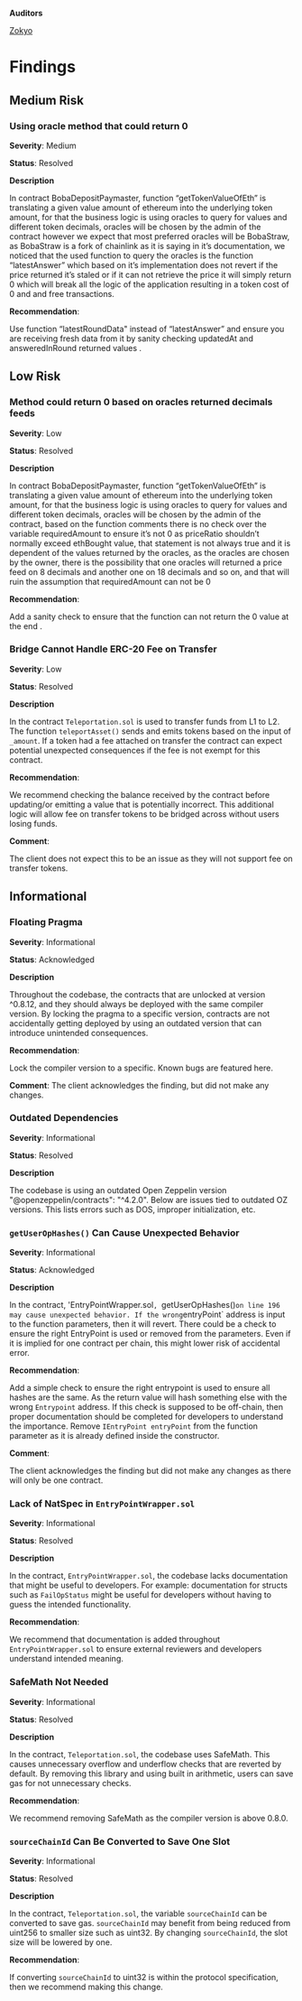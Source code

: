 **Auditors**

[Zokyo](https://x.com/zokyo_io)

# Findings

## Medium Risk

### Using oracle method that could return 0

**Severity**: Medium

**Status**: Resolved

**Description**

In contract BobaDepositPaymaster, function “getTokenValueOfEth” is translating a given value amount of ethereum into the underlying token amount, for that the business logic is using oracles to query for values and different token decimals, oracles will be chosen by the admin of the contract however we expect that most preferred oracles will be BobaStraw, as BobaStraw is a fork of chainlink as it is saying in it’s documentation, we noticed that the used function to query the oracles is the function “latestAnswer” which based on it’s implementation does not revert if the price returned it’s staled or if it can not retrieve the price it will simply return 0 which will break all the logic of the application resulting in a token cost of 0 and and free transactions. 

**Recommendation**: 

Use function “latestRoundData" instead of “latestAnswer” and ensure you are receiving fresh data from it by sanity checking updatedAt and answeredInRound returned values .

## Low Risk

### Method could return 0 based on oracles returned decimals feeds

**Severity**: Low

**Status**: Resolved

**Description**

In contract BobaDepositPaymaster, function “getTokenValueOfEth” is translating a given value amount of ethereum into the underlying token amount, for that the business logic is using oracles to query for values and different token decimals, oracles will be chosen by the admin of the contract, based on the function comments there is no check over the variable requiredAmount to ensure it’s not 0 as priceRatio shouldn’t normally exceed ethBought value, that statement is not always true and it is dependent of the values returned by the oracles, as the oracles are chosen by the owner, there is the possibility that one oracles will returned a price feed on 8 decimals and another one on 18 decimals and so on, and that will ruin the assumption that requiredAmount can not be 0 

**Recommendation**: 

Add a sanity check to ensure that the function can not return the 0 value at the end .

### Bridge Cannot Handle ERC-20 Fee on Transfer

**Severity**: Low

**Status**: Resolved

**Description**

In the contract `Teleportation.sol` is used to transfer funds from L1 to L2. The function `teleportAsset()` sends and emits tokens based on the input of `_amount`. If a token had a fee attached on transfer the contract can expect potential unexpected consequences if the fee is not exempt for this contract. 

**Recommendation**: 

We recommend checking the balance received by the contract before  updating/or emitting a value that is potentially incorrect. This additional logic will allow fee on transfer tokens to be bridged across without users losing funds. 

**Comment**: 

The client does not expect this to be an issue as they will not support fee on transfer tokens. 


## Informational

### Floating Pragma

**Severity**: Informational

**Status**: Acknowledged

**Description**

Throughout the codebase, the contracts that are unlocked at version ^0.8.12, and they should always be deployed with the same compiler version. By locking the pragma to a specific version, contracts are not accidentally getting deployed by using an outdated version that can introduce unintended consequences.

**Recommendation**: 

Lock the compiler version to a specific. Known bugs are featured here.

**Comment**: The client acknowledges the finding, but did not make any changes. 

### Outdated Dependencies

**Severity**: Informational

**Status**: Resolved

**Description**

The codebase is using an outdated Open Zeppelin version "@openzeppelin/contracts": "^4.2.0". Below are issues tied to outdated OZ versions. This lists errors such as DOS, improper initialization, etc.


### `getUserOpHashes()` Can Cause Unexpected Behavior

**Severity**: Informational

**Status**: Acknowledged

**Description**

In the contract, 'EntryPointWrapper.sol`, `getUserOpHashes()` on line 196 may cause unexpected behavior. If the wrong `entryPoint` address is input to the function parameters, then it will revert. There could be a check to ensure the right EntryPoint is used or removed from the parameters. Even if it is implied for one contract per chain, this might lower risk of accidental error.

**Recommendation**: 

Add a simple check to ensure the right entrypoint is used to ensure all hashes are the same. As the return value will hash something else with the wrong `Entrypoint` address. If this check is supposed to be off-chain, then proper documentation should be completed for developers to understand the importance.
Remove `IEntryPoint entryPoint` from the function parameter as it is already defined inside the constructor.

**Comment**: 

The client acknowledges the finding but did not make any changes as there will only be one contract. 

### Lack of NatSpec in `EntryPointWrapper.sol`

**Severity**: Informational

**Status**: Resolved

**Description**

In the contract, `EntryPointWrapper.sol`, the codebase lacks documentation that might be useful to developers. For example: documentation for structs such as `FailOpStatus` might be useful for developers without having to guess the intended functionality. 

**Recommendation**: 

We recommend that documentation is added throughout `EntryPointWrapper.sol` to ensure external reviewers and developers understand intended meaning. 



### SafeMath Not Needed

**Severity**: Informational	

**Status**: Resolved

**Description**

In the contract, `Teleportation.sol`, the codebase uses SafeMath. This causes unnecessary overflow and underflow checks that are reverted by default. By removing this library and using built in arithmetic, users can save gas for not unnecessary checks. 

**Recommendation**: 

We recommend removing SafeMath as the compiler version is above 0.8.0. 

### `sourceChainId` Can Be Converted to Save One Slot

**Severity**: Informational	

**Status**: Resolved

**Description**

In the contract, `Teleportation.sol`, the variable `sourceChainId` can be converted to save gas. `sourceChainId` may benefit from being reduced from uint256 to smaller size such as uint32. By changing `sourceChainId`, the slot size will be lowered by one. 

**Recommendation**: 

If converting `sourceChainId` to uint32 is within the protocol specification, then we recommend making this change. 
